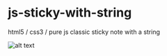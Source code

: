 # js-sticky-with-string
html5 / css3 / pure js classic sticky note with a string

![alt text](https://user-images.githubusercontent.com/30021313/30249133-702cb8bc-9678-11e7-992d-f73da51783d6.PNG)